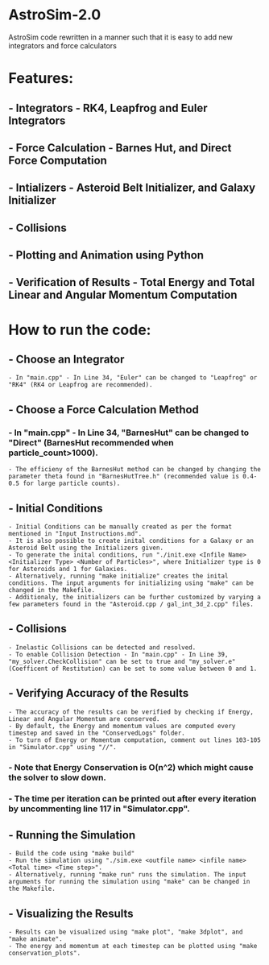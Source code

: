 # AstroSim-2.0
AstroSim code rewritten in a manner such that it is easy to add new integrators and force calculators

# Features:

## - Integrators - RK4, Leapfrog and Euler Integrators
## - Force Calculation - Barnes Hut, and Direct Force Computation
## - Intializers - Asteroid Belt Initializer, and Galaxy Initializer
## - Collisions
## - Plotting and Animation using Python
## - Verification of Results - Total Energy and Total Linear and Angular Momentum Computation

# How to run the code:

## - Choose an Integrator 
    - In "main.cpp" - In Line 34, "Euler" can be changed to "Leapfrog" or "RK4" (RK4 or Leapfrog are recommended).

## - Choose a Force Calculation Method 
### - In "main.cpp" - In Line 34, "BarnesHut" can be changed to "Direct" (BarnesHut recommended when particle_count>1000).
    - The efficieny of the BarnesHut method can be changed by changing the parameter theta found in "BarnesHutTree.h" (recommended value is 0.4-0.5 for large particle counts).

## - Initial Conditions 
    - Initial Conditions can be manually created as per the format mentioned in "Input Instructions.md".
    - It is also possible to create inital conditions for a Galaxy or an Asteroid Belt using the Initializers given.
    - To generate the inital conditions, run "./init.exe <Infile Name> <Initializer Type> <Number of Particles>", where Initializer type is 0 for Asteroids and 1 for Galaxies. 
    - Alternatively, running "make initialize" creates the inital conditions. The input arguments for initializing using "make" can be changed in the Makefile.
    - Additionaly, the initializers can be further customized by varying a few parameters found in the "Asteroid.cpp / gal_int_3d_2.cpp" files.

## - Collisions
    - Inelastic Collisions can be detected and resolved.
    - To enable Collision Detection - In "main.cpp" - In Line 39, "my_solver.CheckCollision" can be set to true and "my_solver.e" (Coefficent of Restitution) can be set to some value between 0 and 1.

## - Verifying Accuracy of the Results
    - The accuracy of the results can be verified by checking if Energy, Linear and Angular Momentum are conserved.
    - By default, the Energy and momentum values are computed every timestep and saved in the "ConservedLogs" folder.
    - To turn of Energy or Momentum computation, comment out lines 103-105 in "Simulator.cpp" using "//".
### - Note that Energy Conservation is O(n^2) which might cause the solver to slow down.
### - The time per iteration can be printed out after every iteration by uncommenting line 117 in "Simulator.cpp".

## - Running the Simulation
    - Build the code using "make build"
    - Run the simulation using "./sim.exe <outfile name> <infile name> <Total time> <Time step>".
    - Alternatively, running "make run" runs the simulation. The input arguments for running the simulation using "make" can be changed in the Makefile.

## - Visualizing the Results
    - Results can be visualized using "make plot", "make 3dplot", and "make animate".
    - The energy and momentum at each timestep can be plotted using "make conservation_plots".